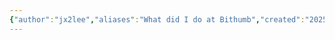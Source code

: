 ```yaml
---
{"author":"jx2lee","aliases":"What did I do at Bithumb","created":"2025-08-02T15:54:21.900+09:00","last-updated":"2025-08-02 15:54","tags":["bithumb","work"],"dg-publish":true,"dg-home-link":false,"dg-show-local-graph":false,"dg-show-backlinks":false,"dg-show-toc":false,"dg-show-inline-title":false,"dg-show-file-tree":false,"dg-enable-search":false,"dg-link-preview":false,"dg-show-tags":false,"dg-pass-frontmatter":false,"permalink":"/career/bithumb/","dgPassFrontmatter":true,"noteIcon":""}
---
```

